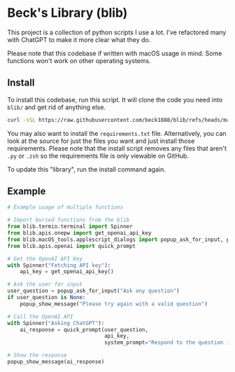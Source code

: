 # Beck's Library (blib)

This project is a collection of python scripts I use a lot. I've refactored many with ChatGPT to make it more clear what they do.

Please note that this codebase if written with macOS usage in mind. Some functions won't work on other operating systems.

## Install
To install this codebase, run this script. It will clone the code you need into `blib/` and get rid of anything else.
```zsh
curl -sSL https://raw.githubusercontent.com/beck1888/blib/refs/heads/main/scripts/install.zsh | zsh
```

You may also want to install the `requirements.txt` file. Alternatively, you can look at the source for just the files you want and just install those requirements. Please note that the install script removes any files that aren't `.py` or `.zsh` so the requirements file is only viewable on GitHub.

To update this "library", run the install command again.

## Example
```python
# Example usage of multiple functions

# Import buried functions from the blib
from blib.termio.terminal import Spinner
from blib.apis.onepw import get_openai_api_key
from blib.macOS_tools.applescript_dialogs import popup_ask_for_input, popup_show_message
from blib.apis.openai import quick_prompt

# Get the OpenAI API Key
with Spinner("Fetching API key"):
    api_key = get_openai_api_key()

# Ask the user for input
user_question = popup_ask_for_input("Ask any question")
if user_question is None:
    popup_show_message("Please try again with a valid question")

# Call the OpenAI API
with Spinner("Asking ChatGPT"):
    ai_response = quick_prompt(user_question, 
                               api_key, 
                               system_prompt="Respond to the question in 10 words")

# Show the response
popup_show_message(ai_response)
```